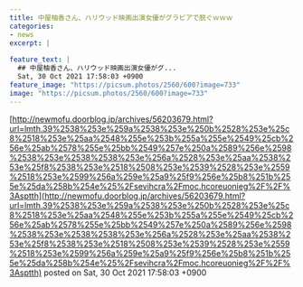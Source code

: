 ```yaml
---
title: 中屋柚香さん、ハリウッド映画出演女優がグラビアで脱ぐｗｗｗ
categories:
- news
excerpt: |
  
feature_text: |
  ## 中屋柚香さん、ハリウッド映画出演女優がグ...
  Sat, 30 Oct 2021 17:58:03 +0900
feature_image: "https://picsum.photos/2560/600?image=733"
image: "https://picsum.photos/2560/600?image=733"
---
```


[http://newmofu.doorblog.jp/archives/56203679.html?url=lmth.39%2538%253e%259a%2538%253e%250b%2528%253e%25c8%2518%253e%25aa%2548%255e%253b%255a%255e%2549%25cb%256e%25ab%2578%255e%25bb%2549%257e%250a%2589%256e%2598%2538%253e%2538%2538%253e%256a%2528%253e%25aa%2538%253e%25f8%2538%253e%2518%2508%253e%2539%2528%253e%2559%2518%253e%2599%256a%259e%25a9%25f9%256e%25b8%251b%255e%25da%258b%254e%25%2Fsevihcra%2Fmoc.hcoreuonieg%2F%2F%3Asptth](http://newmofu.doorblog.jp/archives/56203679.html?url=lmth.39%2538%253e%259a%2538%253e%250b%2528%253e%25c8%2518%253e%25aa%2548%255e%253b%255a%255e%2549%25cb%256e%25ab%2578%255e%25bb%2549%257e%250a%2589%256e%2598%2538%253e%2538%2538%253e%256a%2528%253e%25aa%2538%253e%25f8%2538%253e%2518%2508%253e%2539%2528%253e%2559%2518%253e%2599%256a%259e%25a9%25f9%256e%25b8%251b%255e%25da%258b%254e%25%2Fsevihcra%2Fmoc.hcoreuonieg%2F%2F%3Asptth)
posted on Sat, 30 Oct 2021 17:58:03 +0900

<!--more-->


